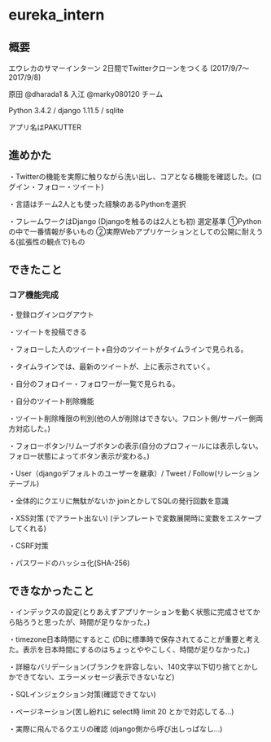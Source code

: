 # eureka_intern

## 概要

エウレカのサマーインターン 2日間でTwitterクローンをつくる (2017/9/7〜2017/9/8)

原田 @dharada1 & 入江 @marky080120 チーム

Python 3.4.2 / django 1.11.5 / sqlite

アプリ名はPAKUTTER

## 進めかた

・Twitterの機能を実際に触りながら洗い出し、コアとなる機能を確認した。(ログイン・フォロー・ツイート)

・言語はチーム2人とも使った経験のあるPythonを選択

・フレームワークはDjango (Djangoを触るのは2人とも初)
選定基準 ①Pythonの中で一番情報が多いもの ②実際Webアプリケーションとしての公開に耐えうる(拡張性の観点で)もの

## できたこと

### コア機能完成

・登録ログインログアウト

・ツイートを投稿できる

・フォローした人のツイート+自分のツイートがタイムラインで見られる。

・タイムラインでは、最新のツイートが、上に表示されていく。

・自分のフォロイー・フォロワーが一覧で見られる。

・自分のツイート削除機能

・ツイート削除権限の判別(他の人が削除はできない。フロント側/サーバー側両方対応した。)

・フォローボタン/リムーブボタンの表示(自分のプロフィールには表示しない。フォロー状態によってボタン表示が変わる。)

・User（djangoデフォルトのユーザーを継承）/ Tweet / Follow(リレーションテーブル)

・全体的にクエリに無駄がないか joinとかしてSQLの発行回数を意識

・XSS対策
(<script>alert();</script>でアラート出ない)
(テンプレートで変数展開時に変数をエスケープしてくれる)

・CSRF対策

・パスワードのハッシュ化(SHA-256)

## できなかったこと

・インデックスの設定(とりあえずアプリケーションを動く状態に完成させてから貼ろうと思ったが、時間が足りなかった。)

・timezone日本時間にするとこ
(DBに標準時で保存されてることが重要と考えた。表示を日本時間にするのはちょっとややこしく、時間が足りなかった。)

・詳細なバリデーション(ブランクを許容しない、140文字以下切り捨てとかしかできてない、エラーメッセージ表示できないなど)

・SQLインジェクション対策(確認できてない)

・ページネーション(苦し紛れに select時 limit 20 とかで対応してる...)

・実際に飛んでるクエリの確認 (django側から呼び出しっぱなし...)
